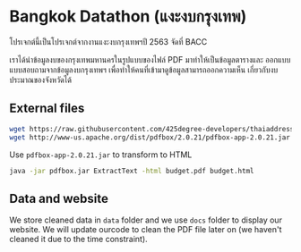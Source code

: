 # Bangkok Datathon (แงะงบกรุงเทพ)

โปรเจกต์นี้เป็นโปรเจกต์จากงานแงะงบกรุงเทพฯปี 2563 จัดที่ BACC

เราได้นำข้อมูลงบของกรุงเทพมหานครในรูปแบบของไฟล์ PDF มาทำให้เป็นข้อมูลตารางและ
ออกแบบแบบสอบถามจากข้อมูลงบกรุงเทพฯ เพื่อทำให้คนที่เข้ามาดูข้อมูลสามารถออกความเห็น
เกี่ยวกับงบประมาณของจังหวัดได้

## External files

``` sh
wget https://raw.githubusercontent.com/425degree-developers/thaiaddress/master/thaiaddress/data/thai_address_data.csv
wget http://www-us.apache.org/dist/pdfbox/2.0.21/pdfbox-app-2.0.21.jar -O pdfbox.jar
```

Use `pdfbox-app-2.0.21.jar` to transform to HTML

``` sh
java -jar pdfbox.jar ExtractText -html budget.pdf budget.html
```

## Data and website

We store cleaned data in `data` folder and we use `docs` folder to display our website.
We will update ourcode to clean the PDF file later on (we haven't cleaned it due to
the time constraint).
